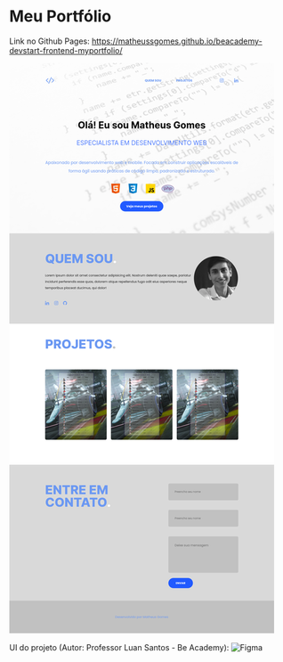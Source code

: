 # Meu Portfólio

Link no Github Pages: https://matheussgomes.github.io/beacademy-devstart-frontend-myportfolio/

![](printscreen.png)

UI do projeto (Autor: Professor Luan Santos - Be Academy): 
![Figma](https://www.figma.com/file/cORQUmT2QxFhV1IFQRmVeL/Portf%C3%B3lio-be.academy?node-id=12%3A6)
